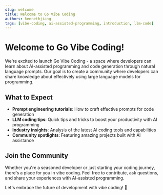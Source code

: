 ```yaml
---
slug: welcome
title: Welcome to Go Vibe Coding
authors: kennethjiang
tags: [vibe-coding, ai-assisted-programming, introduction, llm-code]
---
```


# Welcome to Go Vibe Coding!

We're excited to launch Go Vibe Coding - a space where developers can learn about AI-assisted programming and code generation through natural language prompts. Our goal is to create a community where developers can share knowledge about effectively using large language models for programming.

## What to Expect

- **Prompt engineering tutorials**: How to craft effective prompts for code generation
- **LLM coding tips**: Quick tips and tricks to boost your productivity with AI programming
- **Industry insights**: Analysis of the latest AI coding tools and capabilities
- **Community spotlights**: Featuring amazing projects built with AI assistance

## Join the Community

Whether you're a seasoned developer or just starting your coding journey, there's a place for you in vibe coding. Feel free to contribute, ask questions, and share your experiences with AI-assisted programming.

Let's embrace the future of development with vibe coding! 🚀